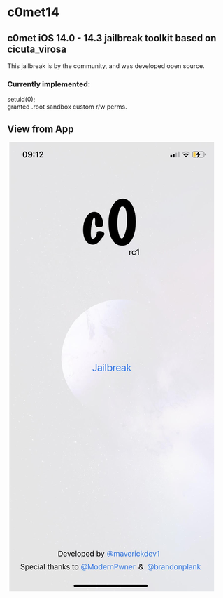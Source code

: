 # c0met14
c0met iOS 14.0 - 14.3 jailbreak toolkit based on cicuta_virosa
---
This jailbreak is by the community, and was developed open source.

### Currently implemented: 
setuid(0); <br />
granted .root
sandbox custom r/w perms.

## View from App
<img src="UI.jpg">